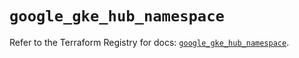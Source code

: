 # `google_gke_hub_namespace`

Refer to the Terraform Registry for docs: [`google_gke_hub_namespace`](https://registry.terraform.io/providers/hashicorp/google-beta/5.15.0/docs/resources/google_gke_hub_namespace).

